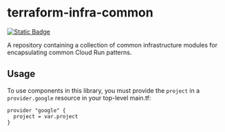 # terraform-infra-common

[<img alt="Static Badge" src="https://img.shields.io/badge/terraform-%235835CC.svg?style=for-the-badge&logo=terraform&logoColor=white&link=https%3A%2F%2Fregistry.terraform.io%2Fmodules%2Fchainguard-dev%2Fcommon%2Finfra%2Flatest">](https://registry.terraform.io/modules/chainguard-dev/common/infra/latest)



A repository containing a collection of common infrastructure modules for
encapsulating common Cloud Run patterns.

## Usage

To use components in this library, you must provide the `project` in a
`provider.google` resource in your top-level main.tf:

```hcl
provider "google" {
  project = var.project
}
```
